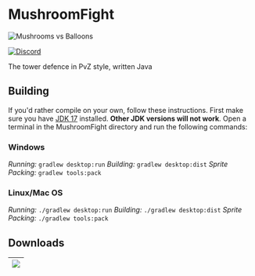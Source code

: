 # MushroomFight
![Mushrooms vs Balloons](https://img.itch.zone/aW1nLzE4NDU1MzA2LnBuZw==/original/HXhfGK.png)

[![Discord](https://img.shields.io/discord/1305415490851835924?logo=discord&logoColor=white&label=Discord&labelColor=%235865F2)](https://discord.gg/z5RRpPEnCT)

The tower defence in PvZ style, written Java
## Building
If you'd rather compile on your own, follow these instructions. First make sure you have [JDK 17](https://www.oracle.com/java/technologies/javase/jdk17-archive-downloads.html) installed. **Other JDK versions will not work**. Open a terminal in the MushroomFight directory and run the following commands:
### Windows

_Running:_ `gradlew desktop:run`
_Building:_ `gradlew desktop:dist`
_Sprite Packing:_ `gradlew tools:pack`

### Linux/Mac OS

_Running:_ `./gradlew desktop:run`
_Building:_ `./gradlew desktop:dist`
_Sprite Packing:_ `./gradlew tools:pack`

## Downloads

| [![](https://static.itch.io/images/badge.svg)](https://evgenru22.itch.io/mushroom-fight)     |
|---------------------------------------------------------------------------------------------|

